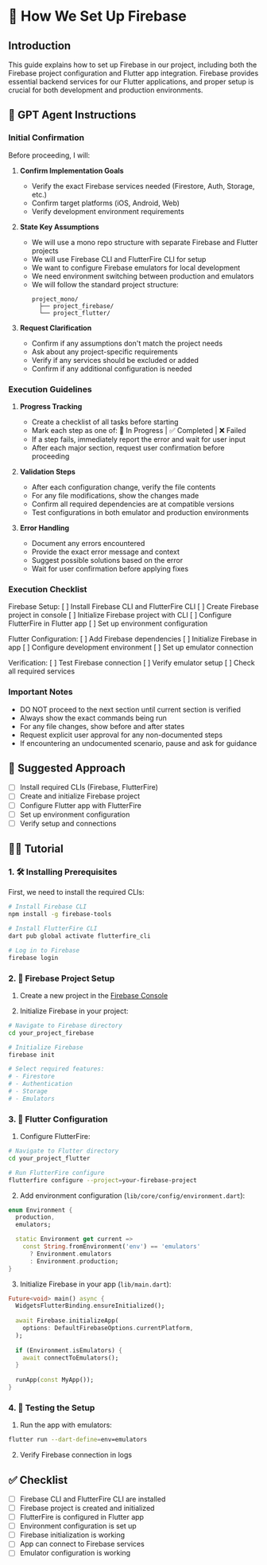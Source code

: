 # 📝 How We Set Up Firebase

## Introduction
This guide explains how to set up Firebase in our project, including both the Firebase project configuration and Flutter app integration. Firebase provides essential backend services for our Flutter applications, and proper setup is crucial for both development and production environments.

## 🤖 GPT Agent Instructions
### Initial Confirmation
Before proceeding, I will:
1. **Confirm Implementation Goals**
   - Verify the exact Firebase services needed (Firestore, Auth, Storage, etc.)
   - Confirm target platforms (iOS, Android, Web)
   - Verify development environment requirements

2. **State Key Assumptions**
   - We will use a mono repo structure with separate Firebase and Flutter projects
   - We will use Firebase CLI and FlutterFire CLI for setup
   - We want to configure Firebase emulators for local development
   - We need environment switching between production and emulators
   - We will follow the standard project structure:
     ```
     project_mono/
       ├── project_firebase/
       └── project_flutter/
     ```

3. **Request Clarification**
   - Confirm if any assumptions don't match the project needs
   - Ask about any project-specific requirements
   - Verify if any services should be excluded or added
   - Confirm if any additional configuration is needed

### Execution Guidelines
1. **Progress Tracking**
   - Create a checklist of all tasks before starting
   - Mark each step as one of: 🔄 In Progress | ✅ Completed | ❌ Failed
   - If a step fails, immediately report the error and wait for user input
   - After each major section, request user confirmation before proceeding

2. **Validation Steps**
   - After each configuration change, verify the file contents
   - For any file modifications, show the changes made
   - Confirm all required dependencies are at compatible versions
   - Test configurations in both emulator and production environments

3. **Error Handling**
   - Document any errors encountered
   - Provide the exact error message and context
   - Suggest possible solutions based on the error
   - Wait for user confirmation before applying fixes

### Execution Checklist
Firebase Setup:
[ ] Install Firebase CLI and FlutterFire CLI
[ ] Create Firebase project in console
[ ] Initialize Firebase project with CLI
[ ] Configure FlutterFire in Flutter app
[ ] Set up environment configuration

Flutter Configuration:
[ ] Add Firebase dependencies
[ ] Initialize Firebase in app
[ ] Configure development environment
[ ] Set up emulator connection

Verification:
[ ] Test Firebase connection
[ ] Verify emulator setup
[ ] Check all required services

### Important Notes
- DO NOT proceed to the next section until current section is verified
- Always show the exact commands being run
- For any file changes, show before and after states
- Request explicit user approval for any non-documented steps
- If encountering an undocumented scenario, pause and ask for guidance

## 🎯 Suggested Approach
- [ ] Install required CLIs (Firebase, FlutterFire)
- [ ] Create and initialize Firebase project
- [ ] Configure Flutter app with FlutterFire
- [ ] Set up environment configuration
- [ ] Verify setup and connections

## 👨‍🏫 Tutorial

### 1. 🛠️ Installing Prerequisites
First, we need to install the required CLIs:

```bash
# Install Firebase CLI
npm install -g firebase-tools

# Install FlutterFire CLI
dart pub global activate flutterfire_cli

# Log in to Firebase
firebase login
```

### 2. 🎯 Firebase Project Setup
1. Create a new project in the [Firebase Console](https://console.firebase.google.com)

2. Initialize Firebase in your project:
```bash
# Navigate to Firebase directory
cd your_project_firebase

# Initialize Firebase
firebase init

# Select required features:
# - Firestore
# - Authentication
# - Storage
# - Emulators
```

### 3. 📱 Flutter Configuration
1. Configure FlutterFire:
```bash
# Navigate to Flutter directory
cd your_project_flutter

# Run FlutterFire configure
flutterfire configure --project=your-firebase-project
```

2. Add environment configuration (`lib/core/config/environment.dart`):
```dart
enum Environment {
  production,
  emulators;

  static Environment get current => 
    const String.fromEnvironment('env') == 'emulators' 
      ? Environment.emulators 
      : Environment.production;
}
```

3. Initialize Firebase in your app (`lib/main.dart`):
```dart
Future<void> main() async {
  WidgetsFlutterBinding.ensureInitialized();
  
  await Firebase.initializeApp(
    options: DefaultFirebaseOptions.currentPlatform,
  );
  
  if (Environment.isEmulators) {
    await connectToEmulators();
  }
  
  runApp(const MyApp());
}
```

### 4. 🧪 Testing the Setup

1. Run the app with emulators:
```bash
flutter run --dart-define=env=emulators
```

2. Verify Firebase connection in logs

## ✅ Checklist
- [ ] Firebase CLI and FlutterFire CLI are installed
- [ ] Firebase project is created and initialized
- [ ] FlutterFire is configured in Flutter app
- [ ] Environment configuration is set up
- [ ] Firebase initialization is working
- [ ] App can connect to Firebase services
- [ ] Emulator configuration is working 